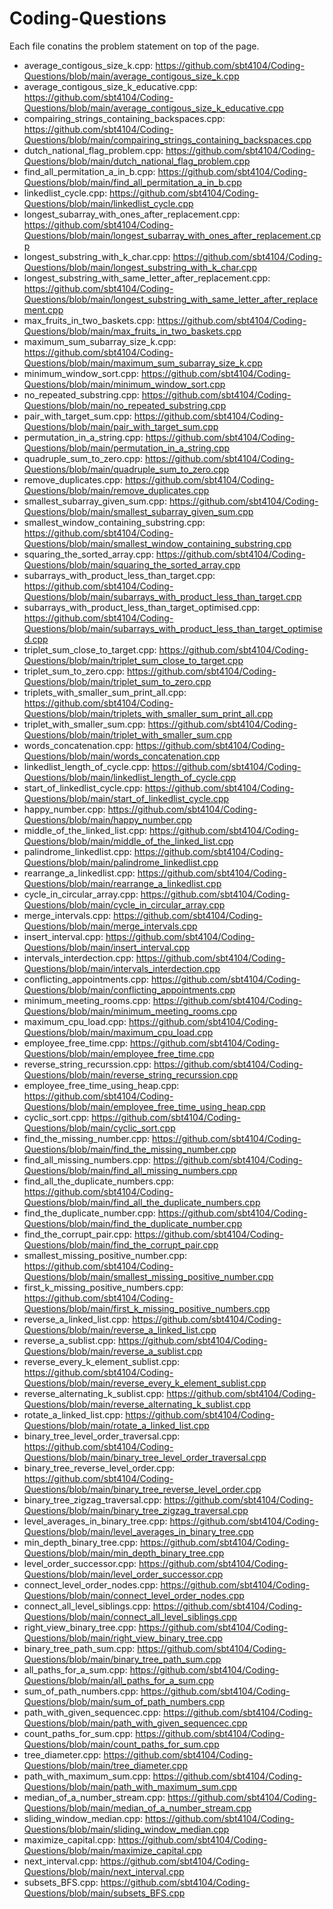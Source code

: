 Coding-Questions
==================

Each file conatins the problem statement on top of the page.

- average_contigous_size_k.cpp: https://github.com/sbt4104/Coding-Questions/blob/main/average_contigous_size_k.cpp
- average_contigous_size_k_educative.cpp: https://github.com/sbt4104/Coding-Questions/blob/main/average_contigous_size_k_educative.cpp
- compairing_strings_containing_backspaces.cpp: https://github.com/sbt4104/Coding-Questions/blob/main/compairing_strings_containing_backspaces.cpp
- dutch_national_flag_problem.cpp: https://github.com/sbt4104/Coding-Questions/blob/main/dutch_national_flag_problem.cpp
- find_all_permitation_a_in_b.cpp: https://github.com/sbt4104/Coding-Questions/blob/main/find_all_permitation_a_in_b.cpp
- linkedlist_cycle.cpp: https://github.com/sbt4104/Coding-Questions/blob/main/linkedlist_cycle.cpp
- longest_subarray_with_ones_after_replacement.cpp: https://github.com/sbt4104/Coding-Questions/blob/main/longest_subarray_with_ones_after_replacement.cpp
- longest_substring_with_k_char.cpp: https://github.com/sbt4104/Coding-Questions/blob/main/longest_substring_with_k_char.cpp
- longest_substring_with_same_letter_after_replacement.cpp: https://github.com/sbt4104/Coding-Questions/blob/main/longest_substring_with_same_letter_after_replacement.cpp
- max_fruits_in_two_baskets.cpp: https://github.com/sbt4104/Coding-Questions/blob/main/max_fruits_in_two_baskets.cpp
- maximum_sum_subarray_size_k.cpp: https://github.com/sbt4104/Coding-Questions/blob/main/maximum_sum_subarray_size_k.cpp
- minimum_window_sort.cpp: https://github.com/sbt4104/Coding-Questions/blob/main/minimum_window_sort.cpp
- no_repeated_substring.cpp: https://github.com/sbt4104/Coding-Questions/blob/main/no_repeated_substring.cpp
- pair_with_target_sum.cpp: https://github.com/sbt4104/Coding-Questions/blob/main/pair_with_target_sum.cpp
- permutation_in_a_string.cpp: https://github.com/sbt4104/Coding-Questions/blob/main/permutation_in_a_string.cpp
- quadruple_sum_to_zero.cpp: https://github.com/sbt4104/Coding-Questions/blob/main/quadruple_sum_to_zero.cpp
- remove_duplicates.cpp: https://github.com/sbt4104/Coding-Questions/blob/main/remove_duplicates.cpp
- smallest_subarray_given_sum.cpp: https://github.com/sbt4104/Coding-Questions/blob/main/smallest_subarray_given_sum.cpp
- smallest_window_containing_substring.cpp: https://github.com/sbt4104/Coding-Questions/blob/main/smallest_window_containing_substring.cpp
- squaring_the_sorted_array.cpp: https://github.com/sbt4104/Coding-Questions/blob/main/squaring_the_sorted_array.cpp
- subarrays_with_product_less_than_target.cpp: https://github.com/sbt4104/Coding-Questions/blob/main/subarrays_with_product_less_than_target.cpp
- subarrays_with_product_less_than_target_optimised.cpp: https://github.com/sbt4104/Coding-Questions/blob/main/subarrays_with_product_less_than_target_optimised.cpp
- triplet_sum_close_to_target.cpp: https://github.com/sbt4104/Coding-Questions/blob/main/triplet_sum_close_to_target.cpp
- triplet_sum_to_zero.cpp: https://github.com/sbt4104/Coding-Questions/blob/main/triplet_sum_to_zero.cpp
- triplets_with_smaller_sum_print_all.cpp: https://github.com/sbt4104/Coding-Questions/blob/main/triplets_with_smaller_sum_print_all.cpp
- triplet_with_smaller_sum.cpp: https://github.com/sbt4104/Coding-Questions/blob/main/triplet_with_smaller_sum.cpp
- words_concatenation.cpp: https://github.com/sbt4104/Coding-Questions/blob/main/words_concatenation.cpp
- linkedlist_length_of_cycle.cpp: https://github.com/sbt4104/Coding-Questions/blob/main/linkedlist_length_of_cycle.cpp
- start_of_linkedlist_cycle.cpp: https://github.com/sbt4104/Coding-Questions/blob/main/start_of_linkedlist_cycle.cpp
- happy_number.cpp: https://github.com/sbt4104/Coding-Questions/blob/main/happy_number.cpp
- middle_of_the_linked_list.cpp: https://github.com/sbt4104/Coding-Questions/blob/main/middle_of_the_linked_list.cpp
- palindrome_linkedlist.cpp: https://github.com/sbt4104/Coding-Questions/blob/main/palindrome_linkedlist.cpp
- rearrange_a_linkedlist.cpp: https://github.com/sbt4104/Coding-Questions/blob/main/rearrange_a_linkedlist.cpp
- cycle_in_circular_array.cpp: https://github.com/sbt4104/Coding-Questions/blob/main/cycle_in_circular_array.cpp 
- merge_intervals.cpp: https://github.com/sbt4104/Coding-Questions/blob/main/merge_intervals.cpp 
- insert_interval.cpp: https://github.com/sbt4104/Coding-Questions/blob/main/insert_interval.cpp 
- intervals_interdection.cpp: https://github.com/sbt4104/Coding-Questions/blob/main/intervals_interdection.cpp 
- conflicting_appointments.cpp: https://github.com/sbt4104/Coding-Questions/blob/main/conflicting_appointments.cpp
- minimum_meeting_rooms.cpp: https://github.com/sbt4104/Coding-Questions/blob/main/minimum_meeting_rooms.cpp
- maximum_cpu_load.cpp: https://github.com/sbt4104/Coding-Questions/blob/main/maximum_cpu_load.cpp
- employee_free_time.cpp: https://github.com/sbt4104/Coding-Questions/blob/main/employee_free_time.cpp
- reverse_string_recurssion.cpp: https://github.com/sbt4104/Coding-Questions/blob/main/reverse_string_recurssion.cpp
- employee_free_time_using_heap.cpp: https://github.com/sbt4104/Coding-Questions/blob/main/employee_free_time_using_heap.cpp
- cyclic_sort.cpp: https://github.com/sbt4104/Coding-Questions/blob/main/cyclic_sort.cpp
- find_the_missing_number.cpp: https://github.com/sbt4104/Coding-Questions/blob/main/find_the_missing_number.cpp
- find_all_missing_numbers.cpp: https://github.com/sbt4104/Coding-Questions/blob/main/find_all_missing_numbers.cpp
- find_all_the_duplicate_numbers.cpp: https://github.com/sbt4104/Coding-Questions/blob/main/find_all_the_duplicate_numbers.cpp
- find_the_duplicate_number.cpp: https://github.com/sbt4104/Coding-Questions/blob/main/find_the_duplicate_number.cpp
- find_the_corrupt_pair.cpp: https://github.com/sbt4104/Coding-Questions/blob/main/find_the_corrupt_pair.cpp
- smallest_missing_positive_number.cpp: https://github.com/sbt4104/Coding-Questions/blob/main/smallest_missing_positive_number.cpp
- first_k_missing_positive_numbers.cpp: https://github.com/sbt4104/Coding-Questions/blob/main/first_k_missing_positive_numbers.cpp
- reverse_a_linked_list.cpp: https://github.com/sbt4104/Coding-Questions/blob/main/reverse_a_linked_list.cpp
- reverse_a_sublist.cpp: https://github.com/sbt4104/Coding-Questions/blob/main/reverse_a_sublist.cpp
- reverse_every_k_element_sublist.cpp: https://github.com/sbt4104/Coding-Questions/blob/main/reverse_every_k_element_sublist.cpp
- reverse_alternating_k_sublist.cpp: https://github.com/sbt4104/Coding-Questions/blob/main/reverse_alternating_k_sublist.cpp
- rotate_a_linked_list.cpp: https://github.com/sbt4104/Coding-Questions/blob/main/rotate_a_linked_list.cpp
- binary_tree_level_order_traversal.cpp: https://github.com/sbt4104/Coding-Questions/blob/main/binary_tree_level_order_traversal.cpp
- binary_tree_reverse_level_order.cpp: https://github.com/sbt4104/Coding-Questions/blob/main/binary_tree_reverse_level_order.cpp
- binary_tree_zigzag_traversal.cpp: https://github.com/sbt4104/Coding-Questions/blob/main/binary_tree_zigzag_traversal.cpp
- level_averages_in_binary_tree.cpp: https://github.com/sbt4104/Coding-Questions/blob/main/level_averages_in_binary_tree.cpp
- min_depth_binary_tree.cpp: https://github.com/sbt4104/Coding-Questions/blob/main/min_depth_binary_tree.cpp
- level_order_successor.cpp: https://github.com/sbt4104/Coding-Questions/blob/main/level_order_successor.cpp
- connect_level_order_nodes.cpp: https://github.com/sbt4104/Coding-Questions/blob/main/connect_level_order_nodes.cpp
- connect_all_level_siblings.cpp: https://github.com/sbt4104/Coding-Questions/blob/main/connect_all_level_siblings.cpp
- right_view_binary_tree.cpp: https://github.com/sbt4104/Coding-Questions/blob/main/right_view_binary_tree.cpp
- binary_tree_path_sum.cpp: https://github.com/sbt4104/Coding-Questions/blob/main/binary_tree_path_sum.cpp
- all_paths_for_a_sum.cpp: https://github.com/sbt4104/Coding-Questions/blob/main/all_paths_for_a_sum.cpp
- sum_of_path_numbers.cpp: https://github.com/sbt4104/Coding-Questions/blob/main/sum_of_path_numbers.cpp
- path_with_given_sequencec.cpp: https://github.com/sbt4104/Coding-Questions/blob/main/path_with_given_sequencec.cpp
- count_paths_for_sum.cpp: https://github.com/sbt4104/Coding-Questions/blob/main/count_paths_for_sum.cpp
- tree_diameter.cpp: https://github.com/sbt4104/Coding-Questions/blob/main/tree_diameter.cpp
- path_with_maximum_sum.cpp: https://github.com/sbt4104/Coding-Questions/blob/main/path_with_maximum_sum.cpp
- median_of_a_number_stream.cpp: https://github.com/sbt4104/Coding-Questions/blob/main/median_of_a_number_stream.cpp
- sliding_window_median.cpp: https://github.com/sbt4104/Coding-Questions/blob/main/sliding_window_median.cpp
- maximize_capital.cpp: https://github.com/sbt4104/Coding-Questions/blob/main/maximize_capital.cpp
- next_interval.cpp: https://github.com/sbt4104/Coding-Questions/blob/main/next_interval.cpp
- subsets_BFS.cpp: https://github.com/sbt4104/Coding-Questions/blob/main/subsets_BFS.cpp